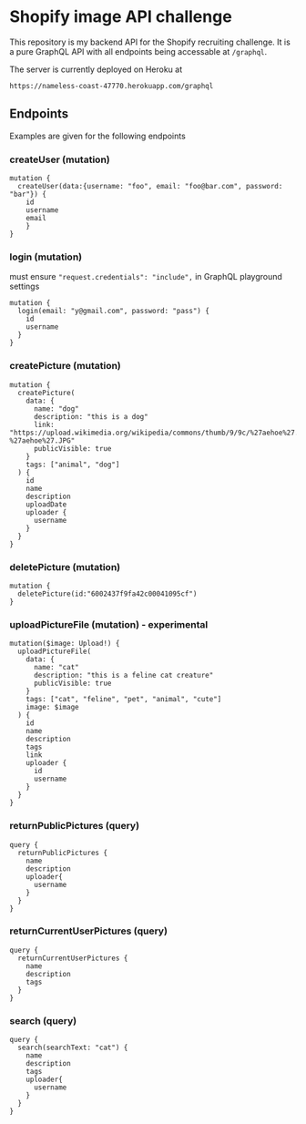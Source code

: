 # Shopify image API challenge

This repository is my backend API for the Shopify recruiting challenge. It is a pure GraphQL API with all endpoints being accessable at `/graphql`.

The server is currently deployed on Heroku at

```
https://nameless-coast-47770.herokuapp.com/graphql
```

## Endpoints

Examples are given for the following endpoints

### createUser (mutation)

```
mutation {
  createUser(data:{username: "foo", email: "foo@bar.com", password: "bar"}) {
    id
    username
    email
	}
}
```

### login (mutation)

must ensure `"request.credentials": "include",` in GraphQL playground settings

```
mutation {
  login(email: "y@gmail.com", password: "pass") {
    id
    username
  }
}
```

### createPicture (mutation)

```
mutation {
  createPicture(
    data: {
      name: "dog"
      description: "this is a dog"
      link: "https://upload.wikimedia.org/wikipedia/commons/thumb/9/9c/%27aehoe%27.JPG/1280px-%27aehoe%27.JPG"
      publicVisible: true
    }
    tags: ["animal", "dog"]
  ) {
    id
    name
    description
    uploadDate
    uploader {
      username
    }
  }
}
```

### deletePicture (mutation)

```
mutation {
  deletePicture(id:"6002437f9fa42c00041095cf")
}
```

### uploadPictureFile (mutation) - experimental

```
mutation($image: Upload!) {
  uploadPictureFile(
    data: {
      name: "cat"
      description: "this is a feline cat creature"
      publicVisible: true
    }
    tags: ["cat", "feline", "pet", "animal", "cute"]
    image: $image
  ) {
    id
    name
    description
    tags
    link
    uploader {
      id
      username
    }
  }
}
```

### returnPublicPictures (query)

```
query {
  returnPublicPictures {
    name
    description
    uploader{
      username
    }
  }
}
```

### returnCurrentUserPictures (query)

```
query {
  returnCurrentUserPictures {
    name
    description
    tags
  }
}
```

### search (query)

```
query {
  search(searchText: "cat") {
    name
    description
    tags
    uploader{
      username
    }
  }
}
```
